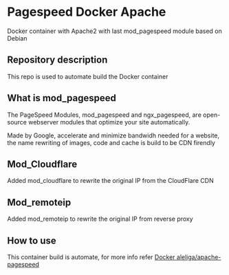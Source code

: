 # Pagespeed Docker Apache
Docker container with Apache2 with last mod_pagespeed module based on Debian

## Repository description
This repo is used to automate build the Docker container 

## What is mod_pagespeed
The PageSpeed Modules, mod_pagespeed and ngx_pagespeed, are open-source webserver modules that optimize your site automatically.

Made by Google, accelerate and minimize bandwidh needed for a website, the name rewriting of images, code and cache is build to be CDN firendly
## Mod_Cloudflare
Added mod_cloudflare to rewrite the original IP from the CloudFlare CDN
## Mod_remoteip
Added mod_remoteip to rewrite the original IP from reverse proxy
## How to use
This container build is automate, for more info refer [Docker aleliga/apache-pagespeed](https://hub.docker.com/r/aleliga/apache-pagespeed)